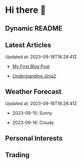 # Hi there 👋

## Dynamic README

## Latest Articles

Updated at: 2023-09-18T18:28:41Z


- [My First Blog Post](https://myblog.com/first-post)

- [Understanding Jinja2](https://myblog.com/jinja2)


## Weather Forecast

Updated at: 2023-09-18T18:28:41Z


- 2023-09-15: Sunny

- 2023-09-16: Cloudy


## Personal Interests
## Trading
